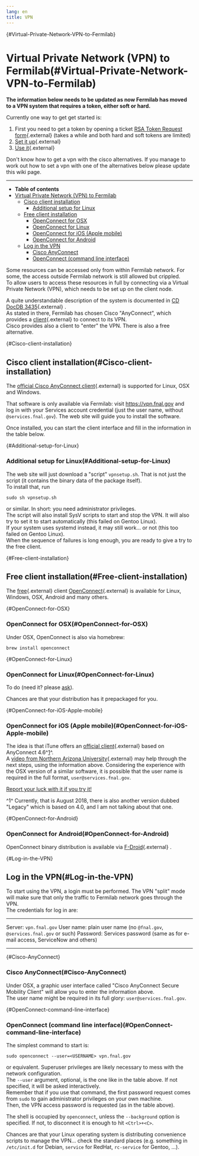 ```yaml
---
lang: en
title: VPN
---
```


{#Virtual-Private-Network-VPN-to-Fermilab}

Virtual Private Network (VPN) to Fermilab(#Virtual-Private-Network-VPN-to-Fermilab)
====================================================================================================

**The information below needs to be updated as now Fermilab has moved to
a VPN system that requires a token, either soft or hard.**

Currently one way to get get started is:

1.  First you need to get a token by opening a ticket [RSA Token Request
    form](https://fermi.service-now.com/nav_to.do?uri=com.glideapp.servicecatalog_cat_item_view.do?sysparm_id=99aecde66f172500c7743acf1e3ee401){.external}
    (takes a while and both hard and soft tokens are limited)
2.  [Set it
    up](https://fermi.service-now.com/wp?id=kb_article&sys_id=KB0011426){.external}
3.  [Use
    it](https://fermi.service-now.com/wp?id=kb_article&sys_id=KB0013046){.external}

Don\'t know how to get a vpn with the cisco alternatives. If you manage
to work out how to set a vpn with one of the alternatives below please
update this wiki page.

------------------------------------------------------------------------

-   **Table of contents**
-   [Virtual Private Network (VPN) to
    Fermilab](#Virtual-Private-Network-VPN-to-Fermilab)
    -   [Cisco client installation](#Cisco-client-installation)
        -   [Additional setup for Linux](#Additional-setup-for-Linux)
    -   [Free client installation](#Free-client-installation)
        -   [OpenConnect for OSX](#OpenConnect-for-OSX)
        -   [OpenConnect for Linux](#OpenConnect-for-Linux)
        -   [OpenConnect for iOS (Apple
            mobile)](#OpenConnect-for-iOS-Apple-mobile)
        -   [OpenConnect for Android](#OpenConnect-for-Android)
    -   [Log in the VPN](#Log-in-the-VPN)
        -   [Cisco AnyConnect](#Cisco-AnyConnect)
        -   [OpenConnect (command line
            interface)](#OpenConnect-command-line-interface)

Some resources can be accessed only from within Fermilab network. For
some, the access outside Fermilab network is still allowed but
crippled.\
To allow users to access these resources in full by connecting via a
Virtual Private Network (VPN), which needs to be set up on the client
node.

A quite understandable description of the system is documented in [CD
DocDB
3435](http://cd-docdb.fnal.gov/cgi-bin/ShowDocument?docid=3435){.external}
.\
As stated in there, Fermilab has chosen Cisco \"AnyConnect\", which
provides a
[client](http://www.cisco.com/c/en/us/support/security/anyconnect-secure-mobility-client/tsd-products-support-series-home.html){.external}
to connect to its VPN.\
Cisco provides also a client to \"enter\" the VPN. There is also a free
alternative.

{#Cisco-client-installation}

Cisco client installation(#Cisco-client-installation)
----------------------------------------------------------------------

The [official Cisco AnyConnect
client](http://www.cisco.com/c/en/us/support/security/anyconnect-secure-mobility-client/tsd-products-support-series-home.html){.external}
is supported for Linux, OSX and Windows.

That software is only available via Fermilab: visit
<https://vpn.fnal.gov> and log in with your Services account credential
(just the user name, without `@services.fnal.gov`). The web site will
guide you to install the software.

Once installed, you can start the client interface and fill in the
information in the table below.

{#Additional-setup-for-Linux}

### Additional setup for Linux(#Additional-setup-for-Linux)

The web site will just download a \"script\" `vpnsetup.sh`. That is not
just the script (it contains the binary data of the package itself).\
To install that, run

    sudo sh vpnsetup.sh

or similar. In short: you need administrator privileges.\
The script will also install SysV scripts to start and stop the VPN. It
will also try to set it to start automatically (this failed on Gentoo
Linux).\
If your system uses systemd instead, it may still work\... or not (this
too failed on Gentoo Linux).\
When the sequence of failures is long enough, you are ready to give a
try to the free client.

{#Free-client-installation}

Free client installation(#Free-client-installation)
--------------------------------------------------------------------

The
[free](https://www.gnu.org/licenses/oldsy-licenses/lgpl-2.1.html){.external}
client [OpenConnect](http://www.infradead.org/openconnect){.external} is
available for Linux, Windows, OSX, Android and many others.

{#OpenConnect-for-OSX}

### OpenConnect for OSX(#OpenConnect-for-OSX)

Under OSX, OpenConnect is also via homebrew:

    brew install openconnect

{#OpenConnect-for-Linux}

### OpenConnect for Linux(#OpenConnect-for-Linux)

To do (need it? please [ask](mailto:petrillo@fnal.gov)).

Chances are that your distribution has it prepackaged for you.

{#OpenConnect-for-iOS-Apple-mobile}

### OpenConnect for iOS (Apple mobile)(#OpenConnect-for-iOS-Apple-mobile)

The idea is that iTune offers an [official
client](https://itunes.apple.com/us/app/cisco-anyconnect/id1135064690?mt=8){.external}
based on AnyConnect 4.6^[1](#fn1)^.\
A [video from Northern Arizona
University](https://mediaspace.nau.edu/media/How+to+Connect+to+Cisco+AnyConnect+VPN+on+an+iOS+Device/0_wmaarq43){.external}
may help through the next steps, using the information above.
Considering the experience with the OSX version of a similar software,
it is possible that the user name is required in the full format,
`user@services.fnal.gov`.

[Report your luck with it if you try it!](mailto:petrillo@fnal.gov)

^1^ Currently, that is August 2018, there is also another version dubbed
\"Legacy\" which is based on 4.0, and I am not talking about that one.

{#OpenConnect-for-Android}

### OpenConnect for Android(#OpenConnect-for-Android)

OpenConnect binary distribution is available via
[F-Droid](https://f-droid.org/repository/browse){.external} .

{#Log-in-the-VPN}

Log in the VPN(#Log-in-the-VPN)
------------------------------------------------

To start using the VPN, a login must be performed. The VPN \"split\"
mode will make sure that only the traffic to Fermilab network goes
through the VPN.\
The credentials for log in are:

  ------------ ----------------------------------------------------------------------
  Server:      `vpn.fnal.gov`
  User name:   plain user name (no `@fnal.gov`, `@services.fnal.gov` or such)
  Password:    Services password (same as for e-mail access, ServiceNow and others)
  ------------ ----------------------------------------------------------------------

{#Cisco-AnyConnect}

### Cisco AnyConnect(#Cisco-AnyConnect)

Under OSX, a graphic user interface called \"Cisco AnyConnect Secure
Mobility Client\" will allow you to enter the information above.\
The user name might be required in its full glory:
`user@services.fnal.gov`.

{#OpenConnect-command-line-interface}

### OpenConnect (command line interface)(#OpenConnect-command-line-interface)

The simplest command to start is:

    sudo openconnect --user=<USERNAME> vpn.fnal.gov

or equivalent. Superuser privileges are likely necessary to mess with
the network configuration.\
The `--user` argument, optional, is the one like in the table above. If
not specified, it will be asked interactively.\
Remember that if you use that command, the first password request comes
from `sudo` to gain administrator privileges on your own machine.\
Then, the VPN access password is requested (as in the table above).

The shell is occupied by `openconnect`, unless the `--background` option
is specified. If not, to disconnect it is enough to hit `<Ctrl>+<C>`.

Chances are that your Linux operating system is distributing convenience
scripts to manage the VPN\... check the standard places (e.g. something
in `/etc/init.d` for Debian, `service` for RedHat, `rc-service` for
Gentoo, \...).
